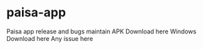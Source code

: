 # paisa-app
Paisa app release and bugs maintain 
APK Download here
Windows Download here
Any issue here
